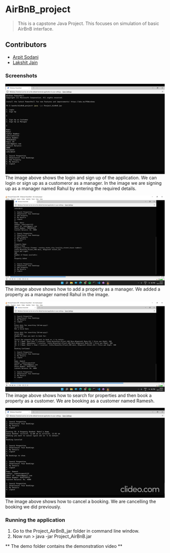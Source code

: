 # AirBnB_project

> This is a capstone Java Project. This focuses on simulation of basic AirBnB interface.


## Contributors 

* [Arpit Sodani](https://github.com/arpitsodani15)
* [Lakshit Jain](https://github.com/jain-lakshit)


### Screenshots

![Login_Signup](demo/login_signup.png)
The image above shows the login and sign up of the application. We can login or sign up as a customeror as a manager. In the image we are signing up as a manager named Rahul by entering the required details.

![Adding_Property](demo/adding_property_manager.png)
The image above shows how to add a property as a manager. We added a property as a manager named Rahul in the image.

![Booking](demo/booking_customer.png)
The image above shows how to search for properties and then book a property as a customer. We are booking as a customer named Ramesh.

![Cancel_Booking](demo/cancel_booking.png)
The image above shows how to cancel a booking. We are cancelling the booking we did previously.


### Running the application
1. Go to the Project_AirBnB_jar folder in command line window.
2. Now run > java -jar Project_AirBnB.jar


** The demo folder contains the demonstration video **